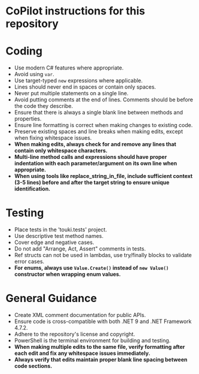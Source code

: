 # CoPilot instructions for this repository

# Coding
- Use modern C# features where appropriate.
- Avoid using `var`.
- Use target-typed `new` expressions where applicable.
- Lines should never end in spaces or contain only spaces.
- Never put multiple statements on a single line.
- Avoid putting comments at the end of lines. Comments should be before the code they describe.
- Ensure that there is always a single blank line between methods and properties.
- Ensure line formatting is correct when making changes to existing code.
- Preserve existing spaces and line breaks when making edits, except when fixing whitespace issues.
- **When making edits, always check for and remove any lines that contain only whitespace characters.**
- **Multi-line method calls and expressions should have proper indentation with each parameter/argument on its own line when appropriate.**
- **When using tools like replace_string_in_file, include sufficient context (3-5 lines) before and after the target string to ensure unique identification.**

# Testing
- Place tests in the 'touki.tests' project.
- Use descriptive test method names.
- Cover edge and negative cases.
- Do not add "Arrange, Act, Assert" comments in tests.
- Ref structs can not be used in lambdas, use try/finally blocks to validate error cases.
- **For enums, always use `Value.Create()` instead of `new Value()` constructor when wrapping enum values.**

# General Guidance
- Create XML comment documentation for public APIs.
- Ensure code is cross-compatible with both .NET 9 and .NET Framework 4.7.2.
- Adhere to the repository's license and copyright.
- PowerShell is the terminal environment for building and testing.
- **When making multiple edits to the same file, verify formatting after each edit and fix any whitespace issues immediately.**
- **Always verify that edits maintain proper blank line spacing between code sections.**